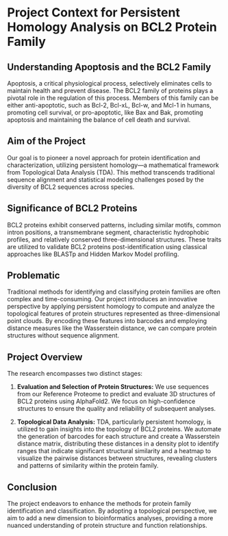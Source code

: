 # Project Context for Persistent Homology Analysis on BCL2 Protein Family

## Understanding Apoptosis and the BCL2 Family

Apoptosis, a critical physiological process, selectively eliminates cells to maintain health and prevent disease. The BCL2 family of proteins plays a pivotal role in the regulation of this process. Members of this family can be either anti-apoptotic, such as Bcl-2, Bcl-xL, Bcl-w, and Mcl-1 in humans, promoting cell survival, or pro-apoptotic, like Bax and Bak, promoting apoptosis and maintaining the balance of cell death and survival.

## Aim of the Project

Our goal is to pioneer a novel approach for protein identification and characterization, utilizing persistent homology—a mathematical framework from Topological Data Analysis (TDA). This method transcends traditional sequence alignment and statistical modeling challenges posed by the diversity of BCL2 sequences across species.

## Significance of BCL2 Proteins

BCL2 proteins exhibit conserved patterns, including similar motifs, common intron positions, a transmembrane segment, characteristic hydrophobic profiles, and relatively conserved three-dimensional structures. These traits are utilized to validate BCL2 proteins post-identification using classical approaches like BLASTp and Hidden Markov Model profiling.

## Problematic

Traditional methods for identifying and classifying protein families are often complex and time-consuming. Our project introduces an innovative perspective by applying persistent homology to compute and analyze the topological features of protein structures represented as three-dimensional point clouds. By encoding these features into barcodes and employing distance measures like the Wasserstein distance, we can compare protein structures without sequence alignment.

## Project Overview

The research encompasses two distinct stages:

1. **Evaluation and Selection of Protein Structures:**
   We use sequences from our Reference Proteome to predict and evaluate 3D structures of BCL2 proteins using AlphaFold2. We focus on high-confidence structures to ensure the quality and reliability of subsequent analyses.

2. **Topological Data Analysis:**
   TDA, particularly persistent homology, is utilized to gain insights into the topology of BCL2 proteins. We automate the generation of barcodes for each structure and create a Wasserstein distance matrix, distributing these distances in a density plot to identify ranges that indicate significant structural similarity and a heatmap to visualize the pairwise distances between structures, revealing clusters and patterns of similarity within the protein family.

## Conclusion

The project endeavors to enhance the methods for protein family identification and classification. By adopting a topological perspective, we aim to add a new dimension to bioinformatics analyses, providing a more nuanced understanding of protein structure and function relationships.
